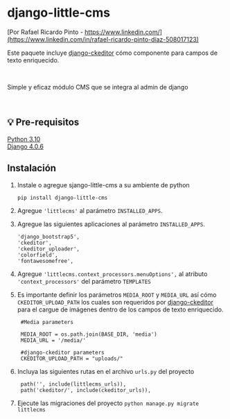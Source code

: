 # django-little-cms

[Por Rafael Ricardo Pinto - https://www.linkedin.com/](https://www.linkedin.com/in/rafael-ricardo-pinto-díaz-508017123) 

Este paquete incluye [django-ckeditor](https://django-ckeditor.readthedocs.io/en/latest/#) cómo componente para campos de texto enriquecido.

<br>

Simple y eficaz módulo CMS que se integra al admin de django  

<br>

## 💡 Pre-requisitos

   [Python 3.10](https://www.python.org/downloads/release/python-3105/)
   <br>
   [Django 4.0.6](https://docs.djangoproject.com/en/4.0/releases/4.0.6/)


## Instalación

 1. Instale o agregue sjango-little-cms a su ambiente de python
 
	  `pip install django-little-cms`
  
 3. Agregue `'littlecms'` al parámetro `INSTALLED_APPS`.
 4. Agregue las siguientes aplicaciones al parámetro `INSTALLED_APPS`.
	
       	'django_bootstrap5',
       	'ckeditor',
       	'ckeditor_uploader',
       	'colorfield',
       	'fontawesomefree',
 5. Agregue `'littlecms.context_processors.menuOptions',` al atributo `'context_processors'` del parámetro `TEMPLATES`
 6. Es importante definir los parámetros `MEDIA_ROOT` y `MEDIA_URL` así cómo `CKEDITOR_UPLOAD_PATH` los cuales son requeridos por [django-ckeditor](https://django-ckeditor.readthedocs.io/en/latest/#) para el cargue de imágenes dentro de los campos de texto enriquecido.
 
		 #Media parameters
		 
		 MEDIA_ROOT = os.path.join(BASE_DIR, 'media')
		 MEDIA_URL = '/media/'
		 
		 #django-ckeditor parameters
		 CKEDITOR_UPLOAD_PATH = "uploads/"
6. Incluya las siguientes rutas en el archivo `urls.py` del proyecto
		
		path('', include(littlecms_urls)),
		path('ckeditor/', include(ckeditor_urls)),
7. Ejecute las migraciones del proyecto
		`python manage.py migrate littlecms`

